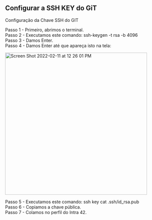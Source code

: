 ## Configurar a SSH KEY do GiT

Configuração da Chave SSH do GIT

Passo 1 - Primeiro, abrimos o terminal. <br>
Passo 2 - Executamos este comando: ssh-keygen -t rsa -b 4096 <br>
Passo 3 - Damos Enter. <br>
Passo 4 - Damos Enter até que apareça isto na tela:

<img width="458" alt="Screen Shot 2022-02-11 at 12 26 01 PM" src="https://user-images.githubusercontent.com/58959408/153526481-819cb9e6-c02a-4fe1-b452-cfca07d1f2d3.png">

Passo 5 - Executamos este comando: ssh key cat .ssh/id_rsa.pub <br>
Passo 6 - Copiamos a chave pública. <br>
Passo 7 - Colamos no perfil do Intra 42.